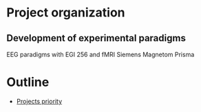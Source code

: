 # Project organization

## Development of experimental paradigms
EEG paradigms with EGI 256 and fMRI Siemens Magnetom Prisma

# Outline
- [Projects priority](https://github.com/nudzlab/projects/projects/1)
